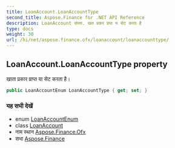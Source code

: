 ```yaml
---
title: LoanAccount.LoanAccountType
second_title: Aspose.Finance for .NET API Reference
description: LoanAccount संपत्त. खत प्रकर प्रप्त य सेट करत है
type: docs
weight: 30
url: /hi/net/aspose.finance.ofx/loanaccount/loanaccounttype/
---
```

## LoanAccount.LoanAccountType property

खाता प्रकार प्राप्त या सेट करता है।

```csharp
public LoanAccountEnum LoanAccountType { get; set; }
```

### यह सभी देखें

* enum [LoanAccountEnum](../../loanaccountenum/)
* class [LoanAccount](../)
* नाम स्थान [Aspose.Finance.Ofx](../../loanaccount/)
* सभा [Aspose.Finance](../../../)


